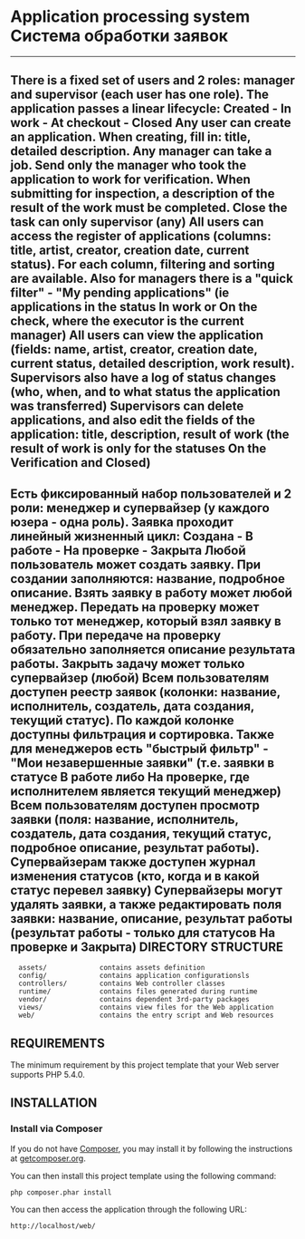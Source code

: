 Application processing system   Система обработки заявок
============================
-------------------
There is a fixed set of users and 2 roles: manager and supervisor (each user has one role).
The application passes a linear lifecycle: Created - In work - At checkout - Closed
Any user can create an application. When creating, fill in: title, detailed description.
Any manager can take a job. Send only the manager who took the application to work for verification. When submitting for inspection, a description of the result of the work must be completed.
Close the task can only supervisor (any)
All users can access the register of applications (columns: title, artist, creator, creation date, current status). For each column, filtering and sorting are available. Also for managers there is a "quick filter" - "My pending applications" (ie applications in the status In work or On the check, where the executor is the current manager)
All users can view the application (fields: name, artist, creator, creation date, current status, detailed description, work result). Supervisors also have a log of status changes (who, when, and to what status the application was transferred)
Supervisors can delete applications, and also edit the fields of the application: title, description, result of work (the result of work is only for the statuses On the Verification and Closed)
-------------------
Есть фиксированный набор пользователей и 2 роли: менеджер и супервайзер (у каждого юзера - одна роль).
Заявка проходит линейный жизненный цикл: Создана - В работе - На проверке - Закрыта
Любой пользователь может создать заявку. При создании заполняются: название, подробное описание.
Взять заявку в работу может любой менеджер. Передать на проверку может только тот менеджер, который взял заявку в работу. При передаче на проверку обязательно заполняется описание результата работы.
Закрыть задачу может только супервайзер (любой)
Всем пользователям доступен реестр заявок (колонки: название, исполнитель, создатель, дата создания, текущий статус). По каждой колонке доступны фильтрация и сортировка. Также для менеджеров есть "быстрый фильтр" - "Мои незавершенные заявки" (т.е. заявки в статусе В работе либо На проверке, где исполнителем является текущий менеджер)
Всем пользователям доступен просмотр заявки (поля: название, исполнитель, создатель, дата создания, текущий статус, подробное описание, результат работы). Супервайзерам также доступен журнал изменения статусов (кто, когда и в какой статус перевел заявку)
Супервайзеры могут удалять заявки, а также редактировать поля заявки: название, описание, результат работы (результат работы - только для статусов На проверке и Закрыта)
DIRECTORY STRUCTURE
-------------------

      assets/             contains assets definition
      config/             contains application configurationsls
      controllers/        contains Web controller classes
      runtime/            contains files generated during runtime
      vendor/             contains dependent 3rd-party packages
      views/              contains view files for the Web application
      web/                contains the entry script and Web resources

REQUIREMENTS
------------

The minimum requirement by this project template that your Web server supports PHP 5.4.0.


INSTALLATION
------------

### Install via Composer

If you do not have [Composer](http://getcomposer.org/), you may install it by following the instructions
at [getcomposer.org](http://getcomposer.org/doc/00-intro.md#installation-nix).

You can then install this project template using the following command:

~~~
php composer.phar install
~~~

You can then access the application through the following URL:
~~~
http://localhost/web/
~~~

